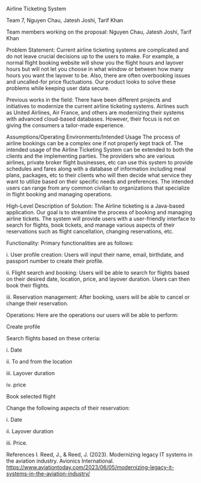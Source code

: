 Airline Ticketing System

Team 7, Nguyen Chau, Jatesh Joshi, Tarif Khan

Team members working on the proposal: Nguyen Chau, Jatesh Joshi, Tarif Khan

Problem Statement: 
Current airline ticketing systems are complicated and do not leave crucial decisions up to the users to make. For example, a normal flight booking website will show you the flight hours and layover hours but will not let you choose in what window or between how many hours you want the layover to be. Also, there are often overbooking issues and uncalled-for price fluctuations. Our product looks to solve these problems while keeping user data secure.

Previous works in the field:
There have been different projects and initiatives to modernize the current airline ticketing systems. Airlines such as United Airlines, Air France, and others are modernizing their systems with advanced cloud-based databases. However, their focus is not on giving the consumers a tailor-made experience.

Assumptions/Operating Environments/Intended Usage
The process of airline bookings can be a complex one if not properly kept track of. The intended usage of the Airline Ticketing System can be extended to both the clients and the implementing parties. The providers who are various airlines, private broker flight businesses, etc can use this system to provide schedules and fares along with a database of information including meal plans, packages, etc to their clients who will then decide what service they want to utilize based on their specific needs and preferences. The intended users can range from any common civilian to organizations that specialize in flight booking and managing operations. 

High-Level Description of Solution:
The Airline ticketing is a Java-based application. Our goal is to streamline the process of booking and managing airline tickets. The system will provide users with a user-friendly interface to search for flights, book tickets, and manage various aspects of their reservations such as flight cancellation, changing reservations, etc.

Functionality:
Primary functionalities are as follows:

i. User profile creation: Users will input their name, email, birthdate, and passport number to create their profile.

ii. Flight search and booking: Users will be able to search for flights based on their desired date, location, price, and layover duration. Users can then book their flights.

iii. Reservation management: After booking, users will be able to cancel or change their reservation.

Operations:
Here are the operations our users will be able to perform:

Create profile

Search flights based on these criteria:

 i. Date

 ii. To and from the location

 iii. Layover duration

 iv. price

Book selected flight

Change the following aspects of their reservation:

 i. Date

 ii. Layover duration

 iii. Price.

References
I. Reed, J., & Reed, J. (2023). Modernizing legacy IT systems in the aviation industry. Avionics International. https://www.aviationtoday.com/2023/06/05/modernizing-legacy-it-systems-in-the-aviation-industry/

